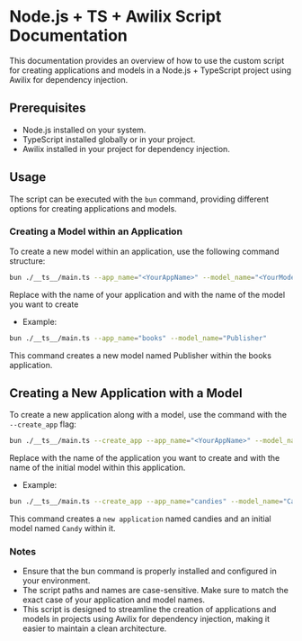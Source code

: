 # Node.js + TS + Awilix Script Documentation

This documentation provides an overview of how to use the custom script for creating applications and models in a Node.js + TypeScript project using Awilix for dependency injection.

## Prerequisites

- Node.js installed on your system.
- TypeScript installed globally or in your project.
- Awilix installed in your project for dependency injection.

## Usage

The script can be executed with the `bun` command, providing different options for creating applications and models.

### Creating a Model within an Application

To create a new model within an application, use the following command structure:

```sh
bun ./__ts__/main.ts --app_name="<YourAppName>" --model_name="<YourModelName>"
```

Replace <YourAppName> with the name of your application and <YourModelName> with the name of the model you want to create

- Example:

```sh
bun ./__ts__/main.ts --app_name="books" --model_name="Publisher"
```

This command creates a new model named Publisher within the books application.

## Creating a New Application with a Model

To create a new application along with a model, use the command with the `--create_app` flag:

```sh
bun ./__ts__/main.ts --create_app --app_name="<YourAppName>" --model_name="<YourModelName>"
```


Replace <YourAppName> with the name of the application you want to create and <YourModelName> with the name of the initial model within this application.

- Example:

```sh
bun ./__ts__/main.ts --create_app --app_name="candies" --model_name="Candy"
```


This command creates a `new application` named candies and an initial model named `Candy` within it.


### Notes

- Ensure that the bun command is properly installed and configured in your environment.
- The script paths and names are case-sensitive. Make sure to match the exact case of your application and model names.
- This script is designed to streamline the creation of applications and models in projects using Awilix for dependency injection, making it easier to maintain a clean architecture.
